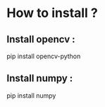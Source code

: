 # How to install ?
## Install opencv :
pip install opencv-python
## Install numpy :
pip install numpy
